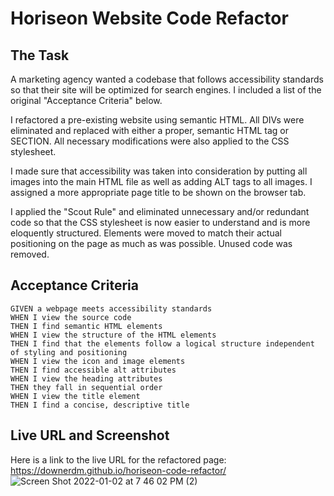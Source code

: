 # Horiseon Website Code Refactor

## The Task

A marketing agency wanted a codebase that follows accessibility standards so that their site will be optimized for search engines.  I included a list of the original "Acceptance Criteria" below.

I refactored a pre-existing website using semantic HTML. All DIVs were eliminated and replaced with either a proper, semantic HTML tag or SECTION.
All necessary modifications were also applied to the CSS stylesheet.

I made sure that accessibility was taken into consideration by putting all images into the main HTML file as well as adding ALT tags to all images.  I assigned a more appropriate page title to be shown on the browser tab.

I applied the "Scout Rule" and eliminated unnecessary and/or redundant code so that the CSS stylesheet is now easier to understand and is more eloquently structured.  Elements were moved to match their actual positioning on the page as much as was possible.  Unused code was removed.

## Acceptance Criteria

```
GIVEN a webpage meets accessibility standards
WHEN I view the source code
THEN I find semantic HTML elements
WHEN I view the structure of the HTML elements
THEN I find that the elements follow a logical structure independent of styling and positioning
WHEN I view the icon and image elements
THEN I find accessible alt attributes
WHEN I view the heading attributes
THEN they fall in sequential order
WHEN I view the title element
THEN I find a concise, descriptive title
```

## Live URL and Screenshot

Here is a link to the live URL for the refactored page: https://downerdm.github.io/horiseon-code-refactor/
![Screen Shot 2022-01-02 at 7 46 02 PM (2)](https://user-images.githubusercontent.com/94584327/147893577-00fb634a-6ef6-48fb-a93e-285dd18aa0f6.png)
